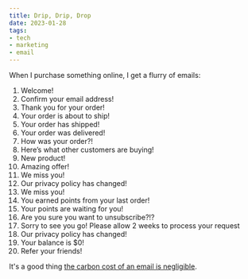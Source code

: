 ```yaml
---
title: Drip, Drip, Drop
date: 2023-01-28
tags:
- tech
- marketing
- email
---
```


When I purchase something online, I get a flurry of emails:

1. Welcome!
3. Confirm your email address!
4. Thank you for your order!
5. Your order is about to ship!
6. Your order has shipped!
7. Your order was delivered!
8. How was your order?!
9. Here’s what other customers are buying!
10. New product!
11. Amazing offer!
12. We miss you!
13. Our privacy policy has changed!
14. We miss you!
15. You earned points from your last order!
16. Your points are waiting for you!
17. Are you sure you want to unsubscribe?!?
18. Sorry to see you go! Please allow 2 weeks to process your request
19. Our privacy policy has changed!
20. Your balance is $0!
21. Refer your friends!

It's a good thing [the carbon cost of an email is negligible](https://carbonliteracy.com/the-carbon-cost-of-an-email-2/).
